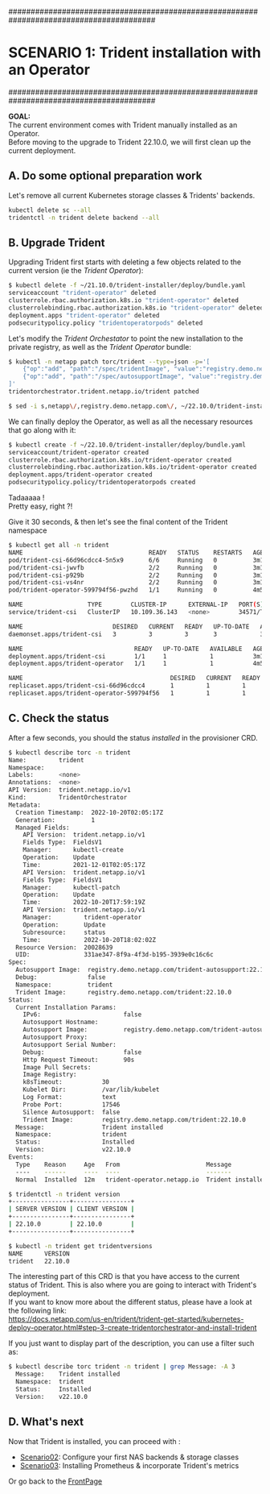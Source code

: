 #########################################################################################
# SCENARIO 1: Trident installation with an Operator
#########################################################################################

**GOAL:**  
The current environment comes with Trident manually installed as an Operator.  
Before moving to the upgrade to Trident 22.10.0, we will first clean up the current deployment.  

## A. Do some optional preparation work

Let's remove all current Kubernetes storage classes & Tridents' backends.

```bash
kubectl delete sc --all
tridentctl -n trident delete backend --all
```

## B. Upgrade Trident

Upgrading Trident first starts with deleting a few objects related to the current version (ie the _Trident Operator_):

```bash
$ kubectl delete -f ~/21.10.0/trident-installer/deploy/bundle.yaml
serviceaccount "trident-operator" deleted
clusterrole.rbac.authorization.k8s.io "trident-operator" deleted
clusterrolebinding.rbac.authorization.k8s.io "trident-operator" deleted
deployment.apps "trident-operator" deleted
podsecuritypolicy.policy "tridentoperatorpods" deleted
```

Let's modify the _Trident Orchestator_ to point the new installation to the private registry, as well as the _Trident Operator_ bundle:

```bash
$ kubectl -n netapp patch torc/trident --type=json -p='[ 
    {"op":"add", "path":"/spec/tridentImage", "value":"registry.demo.netapp.com/trident:22.10.0"}, 
    {"op":"add", "path":"/spec/autosupportImage", "value":"registry.demo.netapp.com/trident-autosupport:22.10.0"}
]'
tridentorchestrator.trident.netapp.io/trident patched

$ sed -i s,netapp\/,registry.demo.netapp.com\/, ~/22.10.0/trident-installer/deploy/bundle.yaml
```

We can finally deploy the Operator, as well as all the necessary resources that go along with it:

```bash
$ kubectl create -f ~/22.10.0/trident-installer/deploy/bundle.yaml
serviceaccount/trident-operator created
clusterrole.rbac.authorization.k8s.io/trident-operator created
clusterrolebinding.rbac.authorization.k8s.io/trident-operator created
deployment.apps/trident-operator created
podsecuritypolicy.policy/tridentoperatorpods created
```

Tadaaaaa !  
Pretty easy, right ?!  

Give it 30 seconds, & then let's see the final content of the Trident namespace

```bash
$ kubectl get all -n trident
NAME                                   READY   STATUS    RESTARTS   AGE
pod/trident-csi-66d96cdcc4-5n5x9       6/6     Running   0          3m15s
pod/trident-csi-jwvfb                  2/2     Running   0          3m15s
pod/trident-csi-p929b                  2/2     Running   0          3m15s
pod/trident-csi-vs4nr                  2/2     Running   0          3m15s
pod/trident-operator-599794f56-pwzhd   1/1     Running   0          4m50s

NAME                  TYPE        CLUSTER-IP      EXTERNAL-IP   PORT(S)              AGE
service/trident-csi   ClusterIP   10.109.36.143   <none>        34571/TCP,9220/TCP   3m16s

NAME                         DESIRED   CURRENT   READY   UP-TO-DATE   AVAILABLE   NODE SELECTOR                                     AGE
daemonset.apps/trident-csi   3         3         3       3            3           kubernetes.io/arch=amd64,kubernetes.io/os=linux   3m15s

NAME                               READY   UP-TO-DATE   AVAILABLE   AGE
deployment.apps/trident-csi        1/1     1            1           3m15s
deployment.apps/trident-operator   1/1     1            1           4m50s

NAME                                         DESIRED   CURRENT   READY   AGE
replicaset.apps/trident-csi-66d96cdcc4       1         1         1       3m15s
replicaset.apps/trident-operator-599794f56   1         1         1       4m50s
```

## C. Check the status

After a few seconds, you should the status _installed_ in the provisioner CRD.

```bash
$ kubectl describe torc -n trident
Name:         trident
Namespace:
Labels:       <none>
Annotations:  <none>
API Version:  trident.netapp.io/v1
Kind:         TridentOrchestrator
Metadata:
  Creation Timestamp:  2022-10-20T02:05:17Z
  Generation:          1
  Managed Fields:
    API Version:  trident.netapp.io/v1
    Fields Type:  FieldsV1
    Manager:      kubectl-create
    Operation:    Update
    Time:         2021-12-01T02:05:17Z
    API Version:  trident.netapp.io/v1
    Fields Type:  FieldsV1
    Manager:      kubectl-patch
    Operation:    Update
    Time:         2022-10-20T17:59:19Z
    API Version:  trident.netapp.io/v1
    Manager:         trident-operator
    Operation:       Update
    Subresource:     status
    Time:            2022-10-20T18:02:02Z
  Resource Version:  20028639
  UID:               331ae347-8f9a-4f3d-b195-3939e0c16c6c
Spec:
  Autosupport Image:  registry.demo.netapp.com/trident-autosupport:22.10.0
  Debug:              false
  Namespace:          trident
  Trident Image:      registry.demo.netapp.com/trident:22.10.0
Status:
  Current Installation Params:
    IPv6:                       false
    Autosupport Hostname:
    Autosupport Image:          registry.demo.netapp.com/trident-autosupport:22.10.0
    Autosupport Proxy:
    Autosupport Serial Number:
    Debug:                      false
    Http Request Timeout:       90s
    Image Pull Secrets:
    Image Registry:
    k8sTimeout:           30
    Kubelet Dir:          /var/lib/kubelet
    Log Format:           text
    Probe Port:           17546
    Silence Autosupport:  false
    Trident Image:        registry.demo.netapp.com/trident:22.10.0
  Message:                Trident installed
  Namespace:              trident
  Status:                 Installed
  Version:                v22.10.0
Events:
  Type    Reason     Age   From                        Message
  ----    ------     ----  ----                        -------
  Normal  Installed  12m   trident-operator.netapp.io  Trident installed

$ tridentctl -n trident version
+----------------+----------------+
| SERVER VERSION | CLIENT VERSION |
+----------------+----------------+
| 22.10.0        | 22.10.0        |
+----------------+----------------+

$ kubectl -n trident get tridentversions
NAME      VERSION
trident   22.10.0
```

The interesting part of this CRD is that you have access to the current status of Trident.
This is also where you are going to interact with Trident's deployment.  
If you want to know more about the different status, please have a look at the following link:  
https://docs.netapp.com/us-en/trident/trident-get-started/kubernetes-deploy-operator.html#step-3-create-tridentorchestrator-and-install-trident
  
If you just want to display part of the description, you can use a filter such as:

```bash
$ kubectl describe torc trident -n trident | grep Message: -A 3
  Message:    Trident installed
  Namespace:  trident
  Status:     Installed
  Version:    v22.10.0
```

## D. What's next

Now that Trident is installed, you can proceed with :  

- [Scenario02](../../Scenario02):  Configure your first NAS backends & storage classes  
- [Scenario03](../../Scenario03):  Installing Prometheus & incorporate Trident's metrics  

Or go back to the [FrontPage](https://github.com/YvosOnTheHub/LabNetApp)